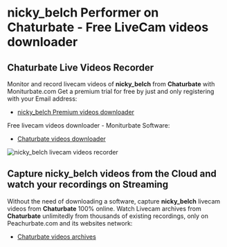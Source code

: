 # nicky_belch Performer on Chaturbate - Free LiveCam videos downloader

## Chaturbate Live Videos Recorder

Monitor and record livecam videos of **nicky_belch** from **Chaturbate** with Moniturbate.com
Get a premium trial for free by just and only registering with your Email address:
* [nicky_belch Premium videos downloader](https://moniturbate.com/request-demo-licence-key.html)

Free livecam videos downloader - Moniturbate Software:
* [Chaturbate videos downloader](https://moniturbate.com/moniturbate-download-software.html)

![nicky_belch livecam videos recorder](https://peachurnet.com/templates/moniturbate-software.png)


## Capture nicky_belch videos from the Cloud and watch your recordings on Streaming

Without the need of downloading a software, capture **nicky_belch** livecam videos from **Chaturbate** 100% online.
Watch Livecam archives from **Chaturbate** unlimitedly from thousands of existing recordings, only on Peachurbate.com and its websites network:
* [Chaturbate videos archives](https://peachurnet.com/)
